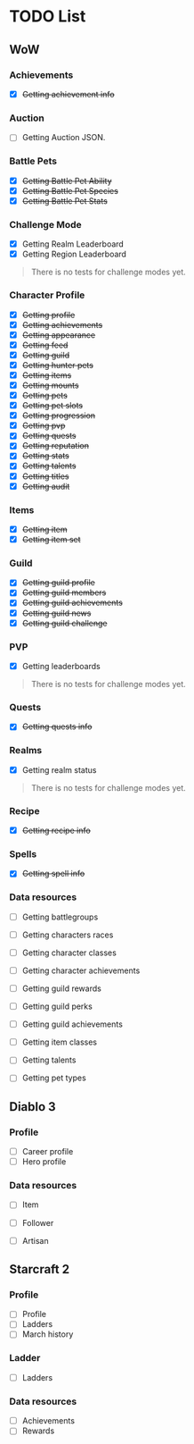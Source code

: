 # TODO List

## WoW

### Achievements

 - [x] ~~Getting achievement info~~

### Auction
 - [ ] Getting Auction JSON.

### Battle Pets
 - [x] ~~Getting Battle Pet Ability~~
 - [x] ~~Getting Battle Pet Species~~
 - [x] ~~Getting Battle Pet Stats~~

### Challenge Mode
 - [x] Getting Realm Leaderboard
 - [x] Getting Region Leaderboard
> There is no tests for challenge modes yet.

### Character Profile

 - [x] ~~Getting profile~~
 - [x] ~~Getting achievements~~
 - [x] ~~Getting appearance~~
 - [x] ~~Getting feed~~
 - [x] ~~Getting guild~~
 - [x] ~~Getting hunter pets~~
 - [x] ~~Getting items~~
 - [x] ~~Getting mounts~~
 - [x] ~~Getting pets~~
 - [x] ~~Getting pet slots~~
 - [x] ~~Getting progression~~
 - [x] ~~Getting pvp~~
 - [x] ~~Getting quests~~
 - [x] ~~Getting reputation~~
 - [x] ~~Getting stats~~
 - [x] ~~Getting talents~~
 - [x] ~~Getting titles~~
 - [x] ~~Getting audit~~

### Items

 - [x] ~~Getting item~~
 - [x] ~~Getting item set~~

### Guild
 - [x] ~~Getting guild profile~~
 - [x] ~~Getting guild members~~
 - [x] ~~Getting guild achievements~~
 - [x] ~~Getting guild news~~
 - [x] ~~Getting guild challenge~~

### PVP

 - [x] Getting leaderboards
> There is no tests for challenge modes yet.

### Quests

 - [x] ~~Getting quests info~~

### Realms

 - [x] Getting realm status
> There is no tests for challenge modes yet.

### Recipe

 - [x] ~~Getting recipe info~~

### Spells

 - [x] ~~Getting spell info~~

### Data resources

 - [ ] Getting battlegroups
 - [ ] Getting characters races
 - [ ] Getting character classes
 - [ ] Getting character achievements
 - [ ] Getting guild rewards
 - [ ] Getting guild perks
 - [ ] Getting guild achievements
 - [ ] Getting item classes
 - [ ] Getting talents
 - [ ] Getting pet types


## Diablo 3

### Profile

 - [ ] Career profile
 - [ ] Hero profile

### Data resources

 - [ ] Item
 - [ ] Follower
 - [ ] Artisan


## Starcraft 2

### Profile

 - [ ] Profile
 - [ ] Ladders
 - [ ] March history

### Ladder

 - [ ] Ladders

### Data resources

 - [ ] Achievements
 - [ ] Rewards
